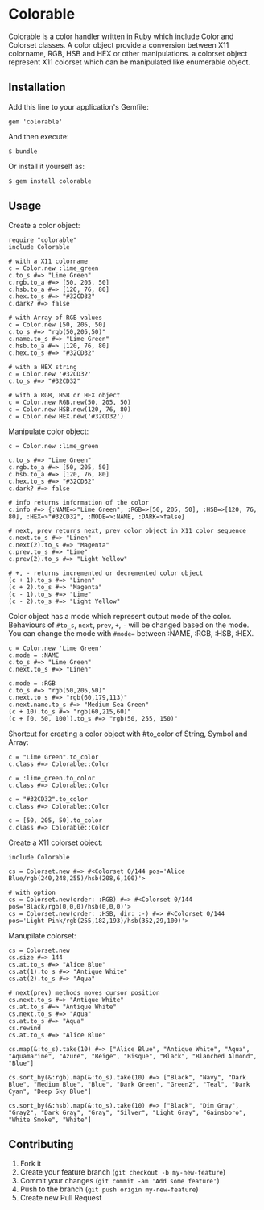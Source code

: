 # Colorable

Colorable is a color handler written in Ruby which include Color and Colorset classes.
A color object provide a conversion between X11 colorname, RGB, HSB and HEX or other manipulations. a colorset object represent X11 colorset which can be manipulated like enumerable object.

## Installation

Add this line to your application's Gemfile:

    gem 'colorable'

And then execute:

    $ bundle

Or install it yourself as:

    $ gem install colorable

## Usage

Create a color object:

    require "colorable"
    include Colorable

    # with a X11 colorname
    c = Color.new :lime_green
    c.to_s #=> "Lime Green"
    c.rgb.to_a #=> [50, 205, 50]
    c.hsb.to_a #=> [120, 76, 80]
    c.hex.to_s #=> "#32CD32"
    c.dark? #=> false

    # with Array of RGB values
    c = Color.new [50, 205, 50]
    c.to_s #=> "rgb(50,205,50)"
    c.name.to_s #=> "Lime Green"
    c.hsb.to_a #=> [120, 76, 80]
    c.hex.to_s #=> "#32CD32"

    # with a HEX string
    c = Color.new '#32CD32'
    c.to_s #=> "#32CD32"

    # with a RGB, HSB or HEX object
    c = Color.new RGB.new(50, 205, 50)
    c = Color.new HSB.new(120, 76, 80)
    c = Color.new HEX.new('#32CD32')

Manipulate color object:

    c = Color.new :lime_green

    c.to_s #=> "Lime Green"
    c.rgb.to_a #=> [50, 205, 50]
    c.hsb.to_a #=> [120, 76, 80]
    c.hex.to_s #=> "#32CD32"
    c.dark? #=> false

    # info returns information of the color
    c.info #=> {:NAME=>"Lime Green", :RGB=>[50, 205, 50], :HSB=>[120, 76, 80], :HEX=>"#32CD32", :MODE=>:NAME, :DARK=>false}

    # next, prev returns next, prev color object in X11 color sequence
    c.next.to_s #=> "Linen"
    c.next(2).to_s #=> "Magenta"
    c.prev.to_s #=> "Lime"
    c.prev(2).to_s #=> "Light Yellow"

    # +, - returns incremented or decremented color object
    (c + 1).to_s #=> "Linen"
    (c + 2).to_s #=> "Magenta"
    (c - 1).to_s #=> "Lime"
    (c - 2).to_s #=> "Light Yellow"

Color object has a mode which represent output mode of the color. Behaviours of `#to_s`, `next`, `prev`, `+`, `-` will be changed based on the mode. You can change the mode with `#mode=` between :NAME, :RGB, :HSB, :HEX.

    c = Color.new 'Lime Green'
    c.mode = :NAME
    c.to_s #=> "Lime Green"
    c.next.to_s #=> "Linen"

    c.mode = :RGB
    c.to_s #=> "rgb(50,205,50)"
    c.next.to_s #=> "rgb(60,179,113)"
    c.next.name.to_s #=> "Medium Sea Green"
    (c + 10).to_s #=> "rgb(60,215,60)"
    (c + [0, 50, 100]).to_s #=> "rgb(50, 255, 150)"

Shortcut for creating a color object with #to_color of String, Symbol and Array:

    c = "Lime Green".to_color
    c.class #=> Colorable::Color

    c = :lime_green.to_color
    c.class #=> Colorable::Color

    c = "#32CD32".to_color
    c.class #=> Colorable::Color

    c = [50, 205, 50].to_color
    c.class #=> Colorable::Color

Create a X11 colorset object:

    include Colorable

    cs = Colorset.new #=> #<Colorset 0/144 pos='Alice Blue/rgb(240,248,255)/hsb(208,6,100)'>

    # with option
    cs = Colorset.new(order: :RGB) #=> #<Colorset 0/144 pos='Black/rgb(0,0,0)/hsb(0,0,0)'>
    cs = Colorset.new(order: :HSB, dir: :-) #=> #<Colorset 0/144 pos='Light Pink/rgb(255,182,193)/hsb(352,29,100)'>

Manupilate colorset:

    cs = Colorset.new
    cs.size #=> 144
    cs.at.to_s #=> "Alice Blue"
    cs.at(1).to_s #=> "Antique White"
    cs.at(2).to_s #=> "Aqua"

    # next(prev) methods moves cursor position
    cs.next.to_s #=> "Antique White"
    cs.at.to_s #=> "Antique White"
    cs.next.to_s #=> "Aqua"
    cs.at.to_s #=> "Aqua"
    cs.rewind
    cs.at.to_s #=> "Alice Blue"

    cs.map(&:to_s).take(10) #=> ["Alice Blue", "Antique White", "Aqua", "Aquamarine", "Azure", "Beige", "Bisque", "Black", "Blanched Almond", "Blue"]

    cs.sort_by(&:rgb).map(&:to_s).take(10) #=> ["Black", "Navy", "Dark Blue", "Medium Blue", "Blue", "Dark Green", "Green2", "Teal", "Dark Cyan", "Deep Sky Blue"]

    cs.sort_by(&:hsb).map(&:to_s).take(10) #=> ["Black", "Dim Gray", "Gray2", "Dark Gray", "Gray", "Silver", "Light Gray", "Gainsboro", "White Smoke", "White"]


## Contributing

1. Fork it
2. Create your feature branch (`git checkout -b my-new-feature`)
3. Commit your changes (`git commit -am 'Add some feature'`)
4. Push to the branch (`git push origin my-new-feature`)
5. Create new Pull Request
